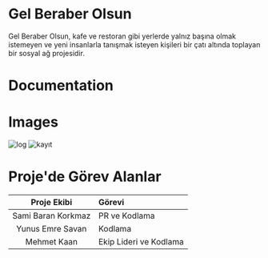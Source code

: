 # Gel Beraber Olsun

Gel Beraber Olsun, kafe ve restoran gibi yerlerde yalnız başına olmak istemeyen ve yeni insanlarla tanışmak isteyen kişileri bir çatı altında toplayan bir sosyal ağ projesidir.

# Documentation


# Images
![log](https://user-images.githubusercontent.com/94560965/143295217-43e970f4-28f9-43bb-a119-9f08a5637acb.PNG)
![kayıt](https://user-images.githubusercontent.com/94560965/143295443-2fa01917-a0c5-47dd-b554-d9c0393a140b.PNG)


# Proje'de Görev Alanlar

|Proje Ekibi            | Görevi                   |
|:---------------------:|:-------------------------|
|Sami Baran Korkmaz | PR ve Kodlama|
|Yunus Emre Savan | Kodlama|
|Mehmet Kaan | Ekip Lideri ve Kodlama|

